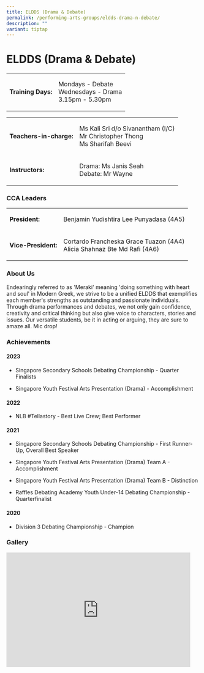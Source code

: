 ```yaml
---
title: ELDDS (Drama & Debate)
permalink: /performing-arts-groups/eldds-drama-n-debate/
description: ""
variant: tiptap
---
```

<h1>ELDDS (Drama &amp; Debate)</h1>
<table style="minWidth: 50px">
<colgroup>
<col>
<col>
</colgroup>
<tbody>
<tr>
<td rowspan="1" colspan="1">
<p><strong>Training Days:</strong>
</p>
</td>
<td rowspan="1" colspan="1">
<p>Mondays - Debate
<br>Wednesdays - Drama
<br>3.15pm - 5.30pm</p>
</td>
</tr>
</tbody>
</table>
<table style="minWidth: 50px">
<colgroup>
<col>
<col>
</colgroup>
<tbody>
<tr>
<td rowspan="1" colspan="1">
<p><strong>Teachers-in-charge:</strong>
</p>
</td>
<td rowspan="1" colspan="1">
<p>Ms Kali Sri d/o Sivanantham (I/C)
<br>Mr Christopher Thong
<br>Ms Sharifah Beevi</p>
</td>
</tr>
<tr>
<td rowspan="1" colspan="1">
<p><strong>Instructors:</strong>
</p>
</td>
<td rowspan="1" colspan="1">
<p>Drama: Ms Janis Seah
<br>Debate: Mr Wayne</p>
</td>
</tr>
</tbody>
</table>
<h3>CCA Leaders</h3>
<table style="minWidth: 50px">
<colgroup>
<col>
<col>
</colgroup>
<tbody>
<tr>
<td rowspan="1" colspan="1">
<p><strong>President:</strong>
</p>
</td>
<td rowspan="1" colspan="1">
<p>Benjamin Yudishtira Lee Punyadasa (4A5)</p>
</td>
</tr>
<tr>
<td rowspan="1" colspan="1">
<p><strong>Vice-President:</strong>
</p>
</td>
<td rowspan="1" colspan="1">
<p>Cortardo Francheska Grace Tuazon (4A4)
<br>Alicia Shahnaz Bte Md Rafi (4A6)</p>
</td>
</tr>
</tbody>
</table>
<h3>About Us</h3>
<p>Endearingly referred to as 'Meraki' meaning 'doing something with heart
and soul' in Modern Greek, we strive to be a unified ELDDS that exemplifies
each member's strengths as outstanding and passionate individuals. Through
drama performances and debates, we not only gain confidence, creativity
and critical thinking but also give voice to characters, stories and issues.
Our versatile students, be it in acting or arguing, they are sure to amaze
all. Mic drop!</p>
<h3>Achievements</h3>
<h4>2023</h4>
<ul data-tight="true" class="tight">
<li>
<p>Singapore Secondary Schools Debating Championship - Quarter Finalists</p>
</li>
<li>
<p>Singapore Youth Festival Arts Presentation (Drama) - Accomplishment</p>
</li>
</ul>
<h4>2022</h4>
<ul data-tight="true" class="tight">
<li>
<p>NLB #Tellastory - Best Live Crew; Best Performer</p>
</li>
</ul>
<h4>2021</h4>
<ul data-tight="true" class="tight">
<li>
<p>Singapore Secondary Schools Debating Championship - First Runner-Up, Overall
Best Speaker</p>
</li>
<li>
<p>Singapore Youth Festival Arts Presentation (Drama) Team A - Accomplishment</p>
</li>
<li>
<p>Singapore Youth Festival Arts Presentation (Drama) Team B - Distinction</p>
</li>
<li>
<p>Raffles Debating Academy Youth Under-14 Debating Championship - Quarterfinalist</p>
</li>
</ul>
<h4>2020</h4>
<ul data-tight="true" class="tight">
<li>
<p>Division 3 Debating Championship - Champion</p>
</li>
</ul>
<h3>Gallery</h3>
<div class="iframe-wrapper">
<iframe height="299" width="480" allowfullscreen="true" frameborder="0" src="https://docs.google.com/presentation/d/e/2PACX-1vQsdGWX5Pco8WBKMMnIQkbn0D-AdPFyXyLk6HXqbZq4XYPkdC6C4Hwr4VEnxS6ZZ2G-ge0JbAcwbxDM/embed?start=true&amp;loop=true&amp;delayms=3000"></iframe>
</div>
<p></p>